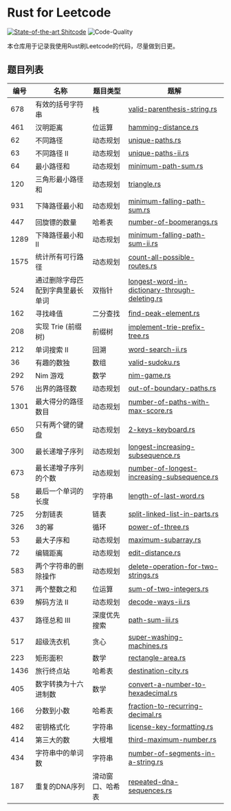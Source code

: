 # Rust for Leetcode

[![State-of-the-art Shitcode](https://img.shields.io/static/v1?label=State-of-the-art&message=Shitcode&color=7B5804)](https://github.com/trekhleb/state-of-the-art-shitcode) ![Code-Quality](https://img.shields.io/badge/Code%20Quality-D-red)

本仓库用于记录我使用Rust刷Leetcode的代码，尽量做到日更。

## 题目列表

| 编号 | 名称                             | 题目类型         | 题解                                                         |
| ---- | -------------------------------- | ---------------- | ------------------------------------------------------------ |
| 678  | 有效的括号字符串                 | 栈               | [valid-parenthesis-string.rs](/solutions/valid-parenthesis-string.rs) |
| 461  | 汉明距离                         | 位运算           | [hamming-distance.rs](/solutions/hamming-distance.rs)        |
| 62   | 不同路径                         | 动态规划         | [unique-paths.rs](/solutions/unique-paths.rs)                |
| 63   | 不同路径 II                      | 动态规划         | [unique-paths-ii.rs](/solutions/unique-paths-ii.rs)          |
| 64   | 最小路径和                       | 动态规划         | [minimum-path-sum.rs](/solutions/minimum-path-sum.rs)        |
| 120  | 三角形最小路径和                 | 动态规划         | [triangle.rs](/solutions/triangle.rs)                        |
| 931  | 下降路径最小和                   | 动态规划         | [minimum-falling-path-sum.rs](/solutions/minimum-falling-path-sum.rs) |
| 447  | 回旋镖的数量                     | 哈希表           | [number-of-boomerangs.rs](/solutions/number-of-boomerangs.rs) |
| 1289 | 下降路径最小和  II               | 动态规划         | [minimum-falling-path-sum-ii.rs](/solutions/minimum-falling-path-sum-ii.rs) |
| 1575 | 统计所有可行路径                 | 动态规划         | [count-all-possible-routes.rs](/solutions/count-all-possible-routes.rs) |
| 524  | 通过删除字母匹配到字典里最长单词 | 双指针           | [longest-word-in-dictionary-through-deleting.rs](/solutions/longest-word-in-dictionary-through-deleting.rs) |
| 162  | 寻找峰值                         | 二分查找         | [find-peak-element.rs](/solutions/find-peak-element.rs)      |
| 208  | 实现 Trie (前缀树)               | 前缀树           | [implement-trie-prefix-tree.rs](/solutions/implement-trie-prefix-tree.rs) |
| 212  | 单词搜索 II                      | 回溯             | [word-search-ii.rs](/solutions/word-search-ii.rs)            |
| 36   | 有趣的数独                       | 数组             | [valid-sudoku.rs](/solutions/valid-sudoku.rs)                |
| 292  | Nim 游戏                         | 数学             | [nim-game.rs](/solutions/nim-game.rs)                        |
| 576  | 出界的路径数                     | 动态规划         | [out-of-boundary-paths.rs](/solutions/out-of-boundary-paths.rs) |
| 1301 | 最大得分的路径数目               | 动态规划         | [number-of-paths-with-max-score.rs](/solutions/number-of-paths-with-max-score.rs) |
| 650  | 只有两个键的键盘                 | 动态规划         | [2-keys-keyboard.rs](/solutions/2-keys-keyboard.rs)          |
| 300  | 最长递增子序列                   | 动态规划         | [longest-increasing-subsequence.rs](/solutions/longest-increasing-subsequence.rs) |
| 673  | 最长递增子序列的个数             | 动态规划         | [number-of-longest-increasing-subsequence.rs](/solutions/number-of-longest-increasing-subsequence.rs) |
| 58   | 最后一个单词的长度               | 字符串           | [length-of-last-word.rs](/solutions/length-of-last-word.rs)  |
| 725  | 分割链表                         | 链表             | [split-linked-list-in-parts.rs](/solutions/split-linked-list-in-parts.rs) |
| 326  | 3的幂                            | 循环             | [power-of-three.rs](/solutions/power-of-three.rs)            |
| 53   | 最大子序和                       | 动态规划         | [maximum-subarray.rs](/solutions/maximum-subarray.rs)        |
| 72   | 编辑距离                         | 动态规划         | [edit-distance.rs](/solutions/edit-distance.rs)              |
| 583  | 两个字符串的删除操作             | 动态规划         | [delete-operation-for-two-strings.rs](/solutions/delete-operation-for-two-strings.rs) |
| 371  | 两个整数之和                     | 位运算           | [sum-of-two-integers.rs](/solutions/sum-of-two-integers.rs)  |
| 639  | 解码方法 II                      | 动态规划         | [decode-ways-ii.rs](/solutions/decode-ways-ii.rs)            |
| 437  | 路径总和 III                     | 深度优先搜索     | [path-sum-iii.rs](/solutions/path-sum-iii.rs)                |
| 517  | 超级洗衣机                       | 贪心             | [super-washing-machines.rs](/solutions/super-washing-machines.rs) |
| 223  | 矩形面积                         | 数学             | [rectangle-area.rs](/solutions/rectangle-area.rs)            |
| 1436 | 旅行终点站                       | 哈希表           | [destination-city.rs](/solutions/destination-city.rs)        |
| 405  | 数字转换为十六进制数             | 数学             | [convert-a-number-to-hexadecimal.rs](/solutions/convert-a-number-to-hexadecimal.rs) |
| 166  | 分数到小数                       | 哈希表           | [fraction-to-recurring-decimal.rs](/solutions/fraction-to-recurring-decimal.rs) |
| 482  | 密钥格式化                       | 字符串           | [license-key-formatting.rs](/solutions/license-key-formatting.rs) |
| 414  | 第三大的数                       | 大根堆           | [third-maximum-number.rs](/solutions/third-maximum-number.rs) |
| 434  | 字符串中的单词数                 | 字符串           | [number-of-segments-in-a-string.rs](/solutions/number-of-segments-in-a-string.rs) |
| 187  | 重复的DNA序列                    | 滑动窗口、哈希表 | [repeated-dna-sequences.rs](/solutions/repeated-dna-sequences.rs) |

